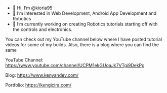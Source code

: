 - 👋 Hi, I’m @kioria95
- 👀 I’m interested in Web Development, Android App Development and Robotics
- 🌱 I’m currently working on creating Robotics tutorials starting off with the controls and electronics. 

You can check out my YouTube channel below where I have posted tutorial videos for some of my builds. Also, there is a blog where you can find the same

YouTube Channel: https://www.youtube.com/channel/UCPM1ekGUoaJk7VTgi9DekPg

Blog: https://www.kenyandev.com/

Portfolio: https://kengicira.com/


<!---
kioria95/kioria95 is a ✨ special ✨ repository because its `README.md` (this file) appears on your GitHub profile.
You can click the Preview link to take a look at your changes.
--->
